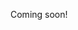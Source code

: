 <!--
express replacement with dashboard for request/response "contracts" and proportions of messages
-->

Coming soon!
